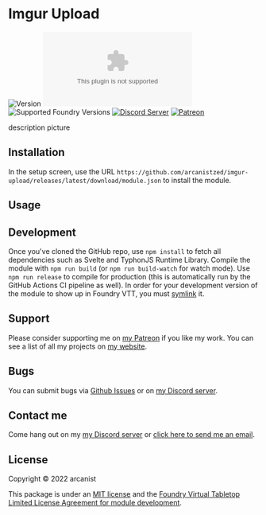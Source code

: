 # Imgur Upload

![Version](https://img.shields.io/github/v/tag/arcanistzed/imgur-upload?label=Version&style=flat-square&color=2577a1) ![Latest Release Download Count](https://img.shields.io/github/downloads/arcanistzed/imgur-upload/latest/module.zip?label=Downloads&style=flat-square&color=9b43a8) ![Supported Foundry Versions](https://img.shields.io/endpoint?url=https://foundryshields.com/version?url=https://raw.githubusercontent.com/arcanistzed/imgur-upload/main/module.json&style=flat-square&color=ff6400) [![Discord Server](https://img.shields.io/badge/-Discord-%232c2f33?style=flat-square&logo=discord)](https://discord.gg/AAkZWWqVav) [![Patreon](https://img.shields.io/badge/-Patreon-%23141518?style=flat-square&logo=patreon)](https://www.patreon.com/bePatron?u=15896855)

description
picture

## Installation

In the setup screen, use the URL `https://github.com/arcanistzed/imgur-upload/releases/latest/download/module.json` to install the module.

## Usage


## Development

Once you've cloned the GitHub repo, use `npm install` to fetch all dependencies such as Svelte and TyphonJS Runtime Library. Compile the module with `npm run build` (or `npm run build-watch` for watch mode). Use `npm run release` to compile for production (this is automatically run by the GitHub Actions CI pipeline as well).
In order for your development version of the module to show up in Foundry VTT, you must [symlink](https://world-smiths.github.io/documentation/wiki/symlinking.html) it.

## Support

Please consider supporting me on [my Patreon](https://patreon.com/arcanistzed) if you like my work. You can see a list of all my projects on [my website](https://arcanist.me).

## Bugs

You can submit bugs via [Github Issues](https://github.com/arcanistzed/imgur-upload/issues/new/choose) or on [my Discord server](https://discord.gg/AAkZWWqVav).

## Contact me

Come hang out on my [my Discord server](https://discord.gg/AAkZWWqVav) or [click here to send me an email](mailto:arcanistzed@gmail.com?subject=imgur-upload%20module%20for%20Foundry%20VTT).

## License

Copyright © 2022 arcanist

This package is under an [MIT license](LICENSE) and the [Foundry Virtual Tabletop Limited License Agreement for module development](https://foundryvtt.com/article/license/).
